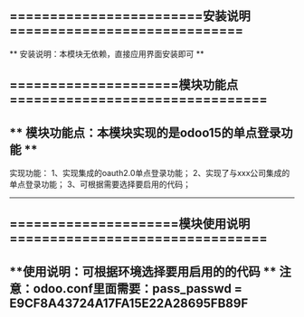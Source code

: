                  
========================安装说明=============================
-------------------------------------------------------------
** 安装说明：本模块无依赖，直接应用界面安装即可 ** 



=====================模块功能点================================
-------------------------------------------------------------
**    模块功能点：本模块实现的是odoo15的单点登录功能      **
-------------------------------------------------------------
实现功能：
  1、实现集成的oauth2.0单点登录功能；
  2、实现了与xxx公司集成的单点登录功能；
  3、可根据需要选择要启用的代码；

-------------------------------------------------------------



=====================模块使用说明================================
--------------------------------------------------------------
**使用说明：可根据环境选择要用启用的的代码 **
注意：odoo.conf里面需要：pass_passwd = E9CF8A43724A17FA15E22A28695FB89F
--------------------------------------------------------------
